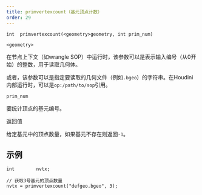 ```yaml
---
title: primvertexcount（基元顶点计数）
order: 29
---
```

`int  primvertexcount(<geometry>geometry, int prim_num)`

`<geometry>`

在节点上下文（如wrangle SOP）中运行时，该参数可以是表示输入编号（从0开始）的整数，用于读取几何体。

或者，该参数可以是指定要读取的几何文件（例如`.bgeo`）的字符串。在Houdini内部运行时，可以是`op:/path/to/sop`引用。

`prim_num`

要统计顶点的基元编号。

返回值

给定基元中的顶点数量，如果基元不存在则返回`-1`。

## 示例

```vex
int        nvtx;

// 获取3号基元的顶点数量
nvtx = primvertexcount("defgeo.bgeo", 3);

```
